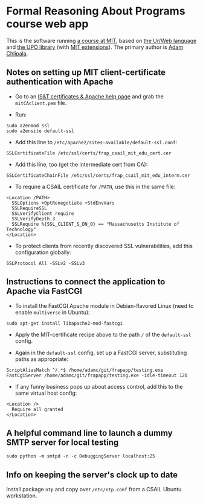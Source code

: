 # Formal Reasoning About Programs course web app

This is the software running [a course at MIT](https://frap.csail.mit.edu/), based on [the Ur/Web language](http://www.impredicative.com/ur/) and [the UPO library](http://upo.csail.mit.edu/) (with [MIT extensions](https://github.com/achlipala/upo_mit)).  The primary author is [Adam Chlipala](http://adam.chlipala.net/).

## Notes on setting up MIT client-certificate authentication with Apache

* Go to an [IS&T certificates & Apache help page](http://kb.mit.edu/confluence/display/istcontrib/Check+MIT+Certificates+on+a+private+web+server) and grab the `mitCAclient.pem` file.

* Run:
```
sudo a2enmod ssl
sudo a2ensite default-ssl
```

* Add this line to `/etc/apache2/sites-available/default-ssl.conf`:
```
SSLCertificateFile /etc/ssl/certs/frap_csail_mit_edu_cert.cer
```

* Add this line, too (get the intermediate cert from CA):
```
SSLCertificateChainFile /etc/ssl/certs/frap_csail_mit_edu_interm.cer
```

* To require a CSAIL certificate for `/PATH`, use this in the same file:
```
<Location /PATH>
  SSLOptions +OptRenegotiate +StdEnvVars
  SSLRequireSSL
  SSLVerifyClient require
  SSLVerifyDepth 3
  SSLRequire %{SSL_CLIENT_S_DN_O} == "Massachusetts Institute of Technology"
</Location>
```

* To protect clients from recently discovered SSL vulnerabilities, add this configuration globally:
```
SSLProtocol All -SSLv2 -SSLv3
```

## Instructions to connect the application to Apache via FastCGI

* To install the FastCGI Apache module in Debian-flavored Linux (need to enable `multiverse` in Ubuntu):
```
sudo apt-get install libapache2-mod-fastcgi
```

* Apply the MIT-certificate recipe above to the path `/` of the `default-ssl` config.

* Again in the `default-ssl` config, set up a FastCGI server, substituting paths as appropriate:
```
ScriptAliasMatch ^/.*$ /home/adamc/git/frapapp/testing.exe
FastCgiServer /home/adamc/git/frapapp/testing.exe -idle-timeout 120
```

* If any funny business pops up about access control, add this to the same virtual host config:
```
<Location />
  Require all granted
</Location>
```

## A helpful command line to launch a dummy SMTP server for local testing

```
sudo python -m smtpd -n -c DebuggingServer localhost:25
```

## Info on keeping the server's clock up to date

Install package `ntp` and copy over `/etc/ntp.conf` from a CSAIL Ubuntu workstation.
